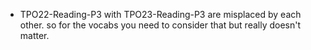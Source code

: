 - TPO22-Reading-P3 with TPO23-Reading-P3 are misplaced by each other. so for the vocabs you need to consider that but really doesn't matter.
